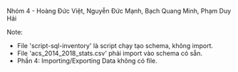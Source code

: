 Nhóm 4 - Hoàng Đức Việt, Nguyễn Đức Mạnh, Bạch Quang Minh, Phạm Duy Hải

Note: 
- File 'script-sql-inventory' là script chạy tạo schema, không import.
- File 'acs_2014_2018_stats.csv' phải import vào schema có sẵn.
- Phần 4: Importing/Exporting Data không có file.
